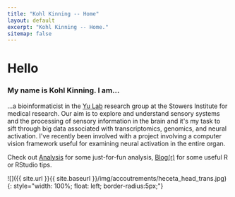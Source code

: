 ```yaml
---
title: "Kohl Kinning -- Home"
layout: default
excerpt: "Kohl Kinning -- Home."
sitemap: false
---
```


# Hello
### My name is Kohl Kinning. I am...

...a bioinformaticist in the [Yu Lab](ron-yu-lab.github.io) research group at the Stowers Institute for medical research. Our aim is to explore and understand sensory systems and the processing of sensory information in the brain and it's my task to sift through big data associated with transcriptomics, genomics, and neural activation. I've recently been involved with a project involving a computer vision framework useful for examining neural activation in the entire organ. 

Check out [Analysis](/analysis/) for some just-for-fun analysis, [Blog(r)](/blog/) for some useful R or RStudio tips.



![]({{ site.url }}{{ site.baseurl }}/img/accoutrements/heceta_head_trans.jpg){: style="width: 100%; float: left; border-radius:5px;"}